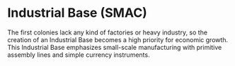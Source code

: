 # Industrial Base (SMAC)

The first colonies lack any kind of factories or heavy industry, so the creation of an Industrial Base becomes a high priority for economic growth. This Industrial Base emphasizes small-scale manufacturing with primitive assembly lines and simple currency instruments.